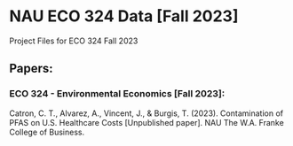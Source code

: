 # NAU ECO 324 Data [Fall 2023]
Project Files for ECO 324 Fall 2023

## Papers:

### ECO 324 - Environmental Economics [Fall 2023]:

Catron, C. T., Alvarez, A., Vincent, J., & Burgis, T. (2023). Contamination of PFAS on U.S. Healthcare Costs [Unpublished paper]. NAU The W.A. Franke College of Business.
